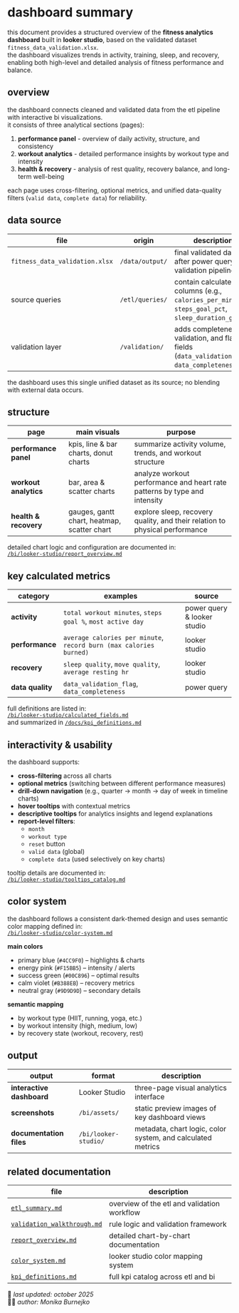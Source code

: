 # dashboard summary
this document provides a structured overview of the **fitness analytics dashboard** built in **looker studio**, based on the validated dataset `fitness_data_validation.xlsx`.  
the dashboard visualizes trends in activity, training, sleep, and recovery, enabling both high-level and detailed analysis of fitness performance and balance.

## overview
the dashboard connects cleaned and validated data from the etl pipeline with interactive bi visualizations.  
it consists of three analytical sections (pages):
1. **performance panel** - overview of daily activity, structure, and consistency  
2. **workout analytics** - detailed performance insights by workout type and intensity  
3. **health & recovery** - analysis of rest quality, recovery balance, and long-term well-being  

each page uses cross-filtering, optional metrics, and unified data-quality filters (`valid data`, `complete data`) for reliability.

## data source
| file | origin | description |
|------|---------|-------------|
| `fitness_data_validation.xlsx` | `/data/output/` | final validated dataset after power query etl + validation pipeline |
| source queries | `/etl/queries/` | contain calculated columns (e.g., `calories_per_minute`, `steps_goal_pct`, `sleep_duration_group`) |
| validation layer | `/validation/` | adds completeness, validation, and flag fields (`data_validation_flag`, `data_completeness`) |

the dashboard uses this single unified dataset as its source; no blending with external data occurs.

## structure
| page | main visuals | purpose |
|------|---------------|----------|
| **performance panel** | kpis, line & bar charts, donut charts | summarize activity volume, trends, and workout structure |
| **workout analytics** | bar, area & scatter charts | analyze workout performance and heart rate patterns by type and intensity |
| **health & recovery** | gauges, gantt chart, heatmap, scatter chart | explore sleep, recovery quality, and their relation to physical performance |

detailed chart logic and configuration are documented in:  
[`/bi/looker-studio/report_overview.md`](../bi/looker-studio/report_overview.md)

## key calculated metrics
| category | examples | source |
|-----------|-----------|---------|
| **activity** | `total workout minutes`, `steps goal %`, `most active day` | power query & looker studio |
| **performance** | `average calories per minute`, `record burn (max calories burned)` | looker studio |
| **recovery** | `sleep quality`, `move quality`, `average resting hr` | looker studio |
| **data quality** | `data_validation_flag`, `data_completeness` | power query |

full definitions are listed in:  
[`/bi/looker-studio/calculated_fields.md`](../bi/looker-studio/calculated_fields.md)  
and summarized in [`/docs/kpi_definitions.md`](kpi_definitions.md)

## interactivity & usability
the dashboard supports:
- **cross-filtering** across all charts  
- **optional metrics** (switching between different performance measures) 
- **drill-down navigation** (e.g., quarter → month → day of week in timeline charts)  
- **hover tooltips** with contextual metrics  
- **descriptive tooltips** for analytics insights and legend explanations  
- **report-level filters**:  
  - `month`  
  - `workout type`  
  - `reset` button  
  - `valid data` (global)  
  - `complete data` (used selectively on key charts)

tooltip details are documented in:  
[`/bi/looker-studio/tooltips_catalog.md`](../bi/looker-studio/tooltips_catalog.md)

## color system
the dashboard follows a consistent dark-themed design and uses semantic color mapping defined in:  
[`/bi/looker-studio/color-system.md`](../bi/looker_studio/color_system.md)

**main colors**
- primary blue (`#4CC9F0`) – highlights & charts  
- energy pink (`#F15BB5`) – intensity / alerts  
- success green (`#00C896`) – optimal results  
- calm violet (`#B388EB`) – recovery metrics  
- neutral gray (`#9D9D9D`) – secondary details  

**semantic mapping**
- by workout type (HIIT, running, yoga, etc.)  
- by workout intensity (high, medium, low)  
- by recovery state (workout, recovery, rest)  

## output
| output | format | description |
|---------|---------|-------------|
| **interactive dashboard** | Looker Studio | three-page visual analytics interface |
| **screenshots** | `/bi/assets/` | static preview images of key dashboard views |
| **documentation files** | `/bi/looker-studio/` | metadata, chart logic, color system, and calculated metrics |

## related documentation
| file | description |
|------|--------------|
| [`etl_summary.md`](etl_summary.md) | overview of the etl and validation workflow |
| [`validation_walkthrough.md`](../validation/validation_walkthrough.md) | rule logic and validation framework |
| [`report_overview.md`](../bi/looker-studio/report_overview.md) | detailed chart-by-chart documentation |
| [`color_system.md`](../bi/looker-studio/color_system.md) | looker studio color mapping system |
| [`kpi_definitions.md`](kpi_definitions.md) | full kpi catalog across etl and bi |

📅 *last updated: october 2025*  
👩‍💻 *author: Monika Burnejko*
